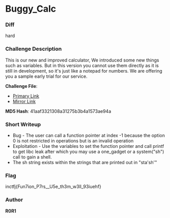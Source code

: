 # Buggy_Calc

### Diff
hard

### Challenge Description

This is our new and improved calculator, We introduced some new things such as variables. But in this version you cannot use them directly as it is still in development, so it's just like a notepad for numbers. We are offering you a sample early trial for our service.

**Challenge File**:
+ [Primary Link](https://drive.google.com/file/d/11_LY-vWpRE6qM9CsQIPP5ZlPXTgmQI8J/view?usp=sharing)
+ [Mirror Link](https://1drv.ms/u/s!AmBxw8ypjaxCbUyD91ljrWBkyxE?e=4WnlnZ)

**MD5 Hash**: 41aaf3321308a31275b3b4a1573ae94a

### Short Writeup

+  Bug - The user can call a function pointer at index -1 because the option 0 is not restricted in operations but is an invalid operation
+  Exploitation - Use the variables to set the function pointer and call printf to get libc leak after which you may use a one_gadget or a system("sh") call to gain a shell.
+ The sh string exists within the strings that are printed out in "sta'sh'"

### Flag

inctfj{Fun7ion_P7rs__U5e_th3m_w3ll_93iuehf}

### Author

**R0R1**